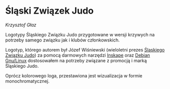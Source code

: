 # Śląski Związek Judo

*Krzysztof Głaz*

Logotypy Śląskiego Związku Judo przygotowane w wersji krzywych na potrzeby samego związku jak i klubów członkowskich.

Logotyp, którego autorem był Józef Wiśniewski (wieloletni prezes [Śląskiego Związku Judo](https://szjudo.pl)) za pomocą darmowych narzędzi [Inskape](https://inkscape.org/) oraz [Debian Gnu/Linux](https://debian.org) dostosowałem na potrzeby związane z promocją i marką Śląskiego Judo.

Oprócz kolorowego loga, przestawiona jest wizualizacja w formie monochromatycznej.


